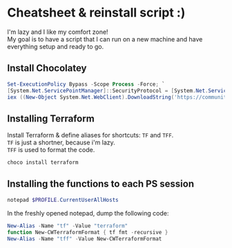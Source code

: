 # Cheatsheet & reinstall script :)

I'm lazy and I like my comfort zone! <br>
My goal is to have a script that I can run on a new machine and have everything setup and ready to go. <br>

## Install Chocolatey

```powershell
Set-ExecutionPolicy Bypass -Scope Process -Force; `
[System.Net.ServicePointManager]::SecurityProtocol = [System.Net.ServicePointManager]::SecurityProtocol -bor 3072; `
iex ((New-Object System.Net.WebClient).DownloadString('https://community.chocolatey.org/install.ps1'))
```

## Installing Terraform

Install Terraform & define aliases for shortcuts: `TF` and `TFF`. <br>
`TF` is just a shortner, because i'm lazy. <br>
`TFF` is used to format the code. <br>

```powershell
choco install terraform
```

## Installing the functions to each PS session

```powershell
notepad $PROFILE.CurrentUserAllHosts
```

In the freshly opened notepad, dump the following code:

```powershell
New-Alias -Name "tf" -Value "terraform"
function New-CWTerraformFormat { tf fmt -recursive }
New-Alias -Name "tff" -Value New-CWTerraformFormat

```
